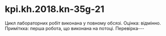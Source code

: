 # kpi.kh.2018.kn-35g-21

Цикл лабораторних робіт виконана у повному обсязі.
Оцінка: відмінно.
Приміткка: перша робота, що виконана на потоці.
Перевірка---
